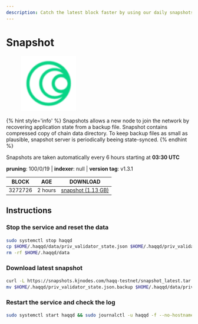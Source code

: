 ```yaml
---
description: Catch the latest block faster by using our daily snapshots.
---
```


# Snapshot

<figure><img src="https://raw.githubusercontent.com/kj89/cosmos-images/main/logos/haqq.png" width="150" alt=""><figcaption></figcaption></figure>

{% hint style='info' %}
Snapshots allows a new node to join the network by recovering application state from a backup file. 
Snapshot contains compressed copy of chain data directory. To keep backup files as small as plausible, 
snapshot server is periodically beeing state-synced.
{% endhint %}

Snapshots are taken automatically every 6 hours starting at **03:30 UTC**

**pruning**: 100/0/19 | **indexer**: null | **version tag**: v1.3.1

| BLOCK             | AGE             | DOWNLOAD                                                                                            |
| ----------------- | --------------- | --------------------------------------------------------------------------------------------------- |
| 3272726 | 2 hours | [snapshot (1.13 GB)](https://snapshots.kjnodes.com/haqq-testnet/snapshot\_latest.tar.lz4) |

## Instructions

### Stop the service and reset the data

```bash
sudo systemctl stop haqqd
cp $HOME/.haqqd/data/priv_validator_state.json $HOME/.haqqd/priv_validator_state.json.backup
rm -rf $HOME/.haqqd/data
```

### Download latest snapshot

```bash
curl -L https://snapshots.kjnodes.com/haqq-testnet/snapshot_latest.tar.lz4 | tar -Ilz4 -xf - -C $HOME/.haqqd
mv $HOME/.haqqd/priv_validator_state.json.backup $HOME/.haqqd/data/priv_validator_state.json
```

### Restart the service and check the log

```bash
sudo systemctl start haqqd && sudo journalctl -u haqqd -f --no-hostname -o cat
```
